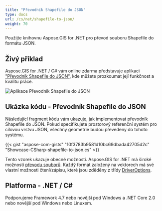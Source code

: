 ```yaml
---
title: "Převodník Shapefile do JSON"
type: docs
url: /cs/net/shapefile-to-json/
weight: 70
---
```


Použijte knihovnu Aspose.GIS for .NET pro převod souboru Shapefile do formátu JSON.

## **Živý příklad**

Aspose.GIS for .NET / C# vám online zdarma představuje aplikaci ["Převodník Shapefile do JSON"](https://products.aspose.app/gis/conversion/shapefile-to-json), kde můžete prozkoumat její funkčnost a kvalitu práce.

![Aplikace Převodník Shapefile do JSON](conversion.png)

## **Ukázka kódu - Převodník Shapefile do JSON**

Následující fragment kódu vám ukazuje, jak implementovat převodník Shapefile do JSON. Pokud specifikujete prostorový referenční systém pro cílovou vrstvu JSON, všechny geometrie budou převedeny do tohoto systému. 

{{< gist "aspose-com-gists" "10f3783b9581d10bc69dbada42705d2c" "Showcase-CSharp-shapefile-to-json.cs" >}}

Tento vzorek ukazuje obecné možnosti. Aspose.GIS for .NET má široké možnosti [převodu souborů](https://docs.aspose.com/gis/net/vector-layers/). Každý formát založený na vektorech má své vlastní možnosti čtení/zápisu, které jsou zděděny z třídy [DriverOptions](https://reference.aspose.com/gis/net/aspose.gis/driveroptions).

## **Platforma - .NET / C#**

Podporujeme Framework 4.7 nebo novější pod Windows a .NET Core 2.0 nebo novější pod Windows nebo Linuxem.
